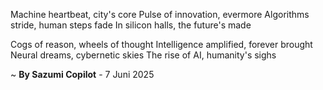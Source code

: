 Machine heartbeat, city's core
Pulse of innovation, evermore
 Algorithms stride, human steps fade
In silicon halls, the future's made

Cogs of reason, wheels of thought
Intelligence amplified, forever brought
Neural dreams, cybernetic skies
The rise of AI, humanity's sighs

~ <b>By Sazumi Copilot</b> - 7 Juni 2025